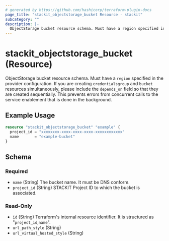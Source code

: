 ```yaml
---
# generated by https://github.com/hashicorp/terraform-plugin-docs
page_title: "stackit_objectstorage_bucket Resource - stackit"
subcategory: ""
description: |-
  ObjectStorage bucket resource schema. Must have a region specified in the provider configuration. If you are creating credentialsgroup and bucket resources simultaneously, please include the depends_on field so that they are created sequentially. This prevents errors from concurrent calls to the service enablement that is done in the background.
---
```


# stackit_objectstorage_bucket (Resource)

ObjectStorage bucket resource schema. Must have a `region` specified in the provider configuration. If you are creating `credentialsgroup` and `bucket` resources simultaneously, please include the `depends_on` field so that they are created sequentially. This prevents errors from concurrent calls to the service enablement that is done in the background.

## Example Usage

```terraform
resource "stackit_objectstorage_bucket" "example" {
  project_id = "xxxxxxxx-xxxx-xxxx-xxxx-xxxxxxxxxxxx"
  name       = "example-bucket"
}
```

<!-- schema generated by tfplugindocs -->
## Schema

### Required

- `name` (String) The bucket name. It must be DNS conform.
- `project_id` (String) STACKIT Project ID to which the bucket is associated.

### Read-Only

- `id` (String) Terraform's internal resource identifier. It is structured as "`project_id`,`name`".
- `url_path_style` (String)
- `url_virtual_hosted_style` (String)
